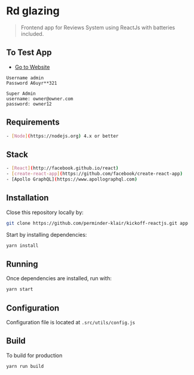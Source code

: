 # Rd glazing

> Frontend app for Reviews System using ReactJs with batteries included.

## To Test App

- [Go to Website](https://www.rdglazing.app/login)

```
Username admin
Password A6uyr**321

Super Admin
username: owner@owner.com
password: owner12
```

## Requirements

```bash
- [Node](https://nodejs.org) 4.x or better
```

## Stack

```bash
- [React](http://facebook.github.io/react)
- [create-react-app](https://github.com/facebook/create-react-app)
- [Apollo GraphQL](https://www.apollographql.com)
```

## Installation

Close this repository locally by:

```sh
git clone https://github.com/perminder-klair/kickoff-reactjs.git app
```

Start by installing dependencies:

```sh
yarn install
```

## Running

Once dependencies are installed, run with:

```sh
yarn start
```

## Configuration

Configuration file is located at `.src/utils/config.js`

## Build

To build for production

```sh
yarn run build
```
